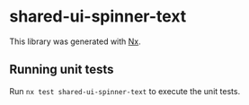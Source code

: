 # shared-ui-spinner-text

This library was generated with [Nx](https://nx.dev).

## Running unit tests

Run `nx test shared-ui-spinner-text` to execute the unit tests.
